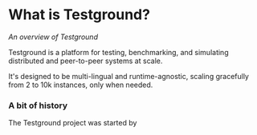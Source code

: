 # What is Testground?

_An overview of Testground_

Testground is a platform for testing, benchmarking, and simulating distributed and peer-to-peer systems at scale.

It's designed to be multi-lingual and runtime-agnostic, scaling gracefully from 2 to 10k instances, only when needed.

### A bit of history

The Testground project was started by
